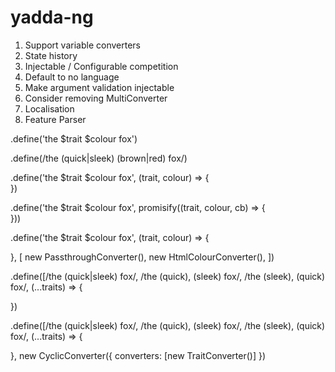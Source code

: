 # yadda-ng

1. Support variable converters
1. State history
1. Injectable / Configurable competition
1. Default to no language
1. Make argument validation injectable
1. Consider removing MultiConverter
1. Localisation
1. Feature Parser


.define('the $trait $colour fox')

.define(/the (quick|sleek) (brown|red) fox/)

.define('the $trait $colour fox', (trait, colour) => {  
})

.define('the $trait $colour fox', promisify((trait, colour, cb) => {  
}))

.define('the $trait $colour fox', (trait, colour) => {

}, [
  new PassthroughConverter(),
  new HtmlColourConverter(),
])


.define([/the (quick|sleek) fox/, /the (quick), (sleek) fox/, /the (sleek), (quick) fox/, (...traits) => {

})

.define([/the (quick|sleek) fox/, /the (quick), (sleek) fox/, /the (sleek), (quick) fox/, (...traits) => {

}, new CyclicConverter({ converters: [new TraitConverter()] })
